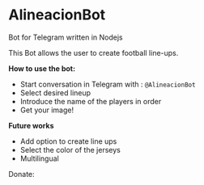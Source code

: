 # AlineacionBot
Bot for Telegram written in Nodejs

This Bot allows the user to create football line-ups.

**How to use the bot:**
* Start conversation in Telegram with : `@AlineacionBot` 
* Select desired lineup
* Introduce the name of the players in order
* Get your image!

**Future works** 
* Add option to create line ups 
* Select the color of the jerseys
* Multilingual

Donate:

